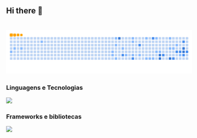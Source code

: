 ## Hi there 👋

# ![snake gif](https://github.com/Gelzieny/Gelzieny/blob/output/github-contribution-grid-snake.gif)

### Linguagens e Tecnologias

<a href="https://skillicons.dev">
  <img src="https://skillicons.dev/icons?i=js,ts,html,css,py" />
</a>

### Frameworks e bibliotecas
<a href="https://skillicons.dev">
  <img src="https://skillicons.dev/icons?i=react,nodejs,flask,fastapi,postgres,spring" />
</a>
